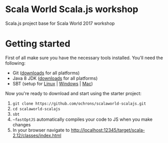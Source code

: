 # Scala World Scala.js workshop
Scala.js project base for Scala World 2017 workshop

# Getting started
First of all make sure you have the necessary tools installed. You'll need the following:

-   Git ([downloads](https://git-scm.com/downloads) for all platforms)
-   Java 8 JDK ([downloads](http://www.oracle.com/technetwork/java/javase/downloads/jdk8-downloads-2133151.html) for all
    platforms)
-   SBT (setup for [Linux](http://www.scala-sbt.org/0.13/docs/Installing-sbt-on-Linux.html) \|
    [Windows](http://www.scala-sbt.org/0.13/docs/Installing-sbt-on-Windows.html) \|
    [Mac](http://www.scala-sbt.org/0.13/docs/Installing-sbt-on-Mac.html))

Now you're ready to download and start using the starter project:

1. `git clone https://github.com/ochrons/scalaworld-scalajs.git`
1. `cd scalaworld-scalajs`
1. `sbt`
1. `~fastOptJS` automatically compiles your code to JS when you make changes
1. In your browser navigate to [http://localhost:12345/target/scala-2.12/classes/index.html](http://localhost:12345/target/scala-2.12/classes/index.html)
